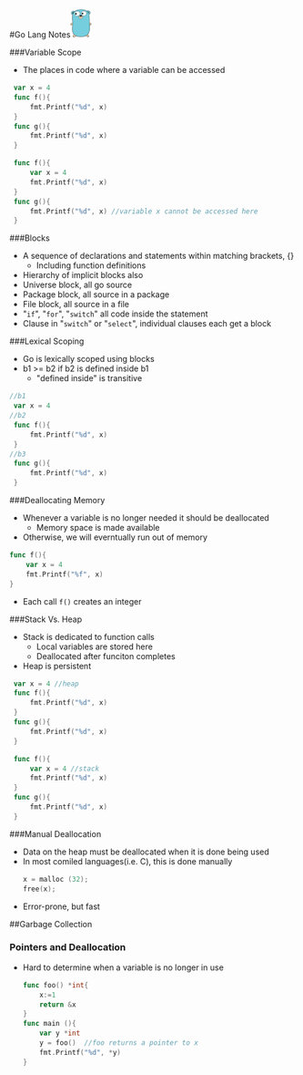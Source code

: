 #Go Lang Notes<img src="./logo.png" height="50" width="auto">  

###Variable Scope
- The places in code where a variable can be accessed
```go
 var x = 4
 func f(){
     fmt.Printf("%d", x)
 }
 func g(){
     fmt.Printf("%d", x)
 }

```
```go
 func f(){
     var x = 4
     fmt.Printf("%d", x)
 }
 func g(){
     fmt.Printf("%d", x) //variable x cannot be accessed here
 }

```
###Blocks
- A sequence of declarations and statements within matching brackets, {}
   - Including function definitions
- Hierarchy of implicit blocks also
- Universe block, all go source
- Package block, all source in a package
- File block, all source in a file
- "```if```", "```for```", "```switch```" all code inside the statement
- Clause in "```switch```" or "```select```", individual clauses each get a block

###Lexical Scoping
- Go is lexically scoped using blocks
- b1 >= b2 if b2 is defined inside b1
  - "defined inside" is transitive
```go
//b1
 var x = 4
//b2
 func f(){
     fmt.Printf("%d", x)
 }
//b3
 func g(){
     fmt.Printf("%d", x)
 }

```
###Deallocating Memory

- Whenever a variable is no longer needed it should be deallocated
  - Memory space is made available
- Otherwise, we will everntually run out of memory
```go
func f(){
    var x = 4
    fmt.Printf("%f", x)
}
```
- Each call ```f()``` creates an integer

###Stack Vs. Heap
- Stack is dedicated to function calls
   - Local variables are stored here
   - Deallocated after funciton completes
- Heap is persistent
  
 ```go
  var x = 4 //heap
  func f(){
      fmt.Printf("%d", x)
  }
  func g(){
      fmt.Printf("%d", x)
  }

 ```
 ```go
  func f(){
      var x = 4 //stack
      fmt.Printf("%d", x)
  }
  func g(){
      fmt.Printf("%d", x) 
  }

 ```

###Manual Deallocation
- Data on the heap must be deallocated when it is done being used
- In most comiled languages(i.e. C), this is done manually 
  ```c
  x = malloc (32);
  free(x);
  ```
- Error-prone, but fast

##Garbage Collection

### Pointers and Deallocation
- Hard to determine when a variable is no longer in use
  ```go
  func foo() *int{
      x:=1
      return &x
  }
  func main (){
      var y *int  
      y = foo()  //foo returns a pointer to x
      fmt.Printf("%d", *y)
  }
  ```